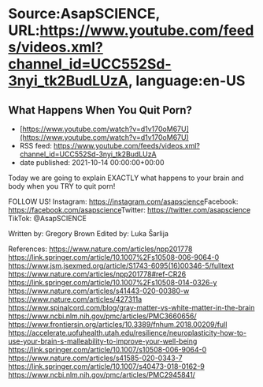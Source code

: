 # Source:AsapSCIENCE, URL:https://www.youtube.com/feeds/videos.xml?channel_id=UCC552Sd-3nyi_tk2BudLUzA, language:en-US

## What Happens When You Quit Porn?
 - [https://www.youtube.com/watch?v=d1v170oM67U](https://www.youtube.com/watch?v=d1v170oM67U)
 - RSS feed: https://www.youtube.com/feeds/videos.xml?channel_id=UCC552Sd-3nyi_tk2BudLUzA
 - date published: 2021-10-14 00:00:00+00:00

Today we are going to explain EXACTLY what happens to your brain and body when you TRY to quit porn!

FOLLOW US!
Instagram: https://instagram.com/asapscience​​
Facebook: https://facebook.com/asapscience​​
Twitter: https://twitter.com/asapscience​​
TikTok: @AsapSCIENCE 

Written by: Gregory Brown
Edited by: Luka Šarlija

References: 
https://www.nature.com/articles/npp201778
https://link.springer.com/article/10.1007%2Fs10508-006-9064-0
https://www.jsm.jsexmed.org/article/S1743-6095(16)00346-5/fulltext
https://www.nature.com/articles/npp201778#ref-CR26
https://link.springer.com/article/10.1007%2Fs10508-014-0326-y
https://www.nature.com/articles/s41443-020-00380-w
https://www.nature.com/articles/427311a
https://www.spinalcord.com/blog/gray-matter-vs-white-matter-in-the-brain
https://www.ncbi.nlm.nih.gov/pmc/articles/PMC3660656/
https://www.frontiersin.org/articles/10.3389/fnhum.2018.00209/full
https://accelerate.uofuhealth.utah.edu/resilience/neuroplasticity-how-to-use-your-brain-s-malleability-to-improve-your-well-being
https://link.springer.com/article/10.1007/s10508-006-9064-0
https://www.nature.com/articles/s41585-020-0343-7
https://link.springer.com/article/10.1007/s40473-018-0162-9
https://www.ncbi.nlm.nih.gov/pmc/articles/PMC2945841/

